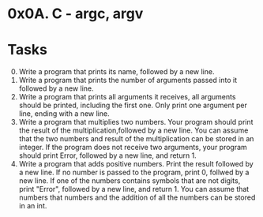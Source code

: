 # 0x0A. C - argc, argv

# Tasks

0. Write a program that prints its name, followed by a new line.
1. Write a program that prints the number of arguments passed into it followed by a new line.
2. Write a program that prints all arguments it receives, all arguments should be printed, including the first one. Only print one argument  per line, ending with a new line.
3. Write a program that multiplies two numbers. Your program should print the result of the multiplication,followed by a new line. You can assume that the two numbers and result of the multiplication can be stored in an integer. If the program does not receive two arguments, your program should print Error, followed by a new line, and return 1.
4. Write a program that adds positive numbers. Print the result followed by a new line. If no number is passed to the program, print 0, follwed by a new line. If one of the numbers contains symbols that are not digits, print "Error", followed by a new line, and return 1. You can assume that numbers that numbers and the addition of all the numbers can be stored in an int.
